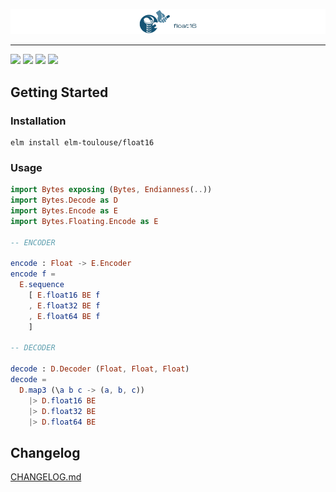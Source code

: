 ![](.github/logo.png)

---

[![](https://img.shields.io/elm-package/v/elm-toulouse/float16.svg?style=for-the-badge)](https://package.elm-lang.org/packages/elm-toulouse/float16/latest/) 
[![](https://img.shields.io/travis/elm-toulouse/float16.svg?style=for-the-badge&label=%F0%9F%94%A8%20Build)](https://travis-ci.org/elm-toulouse/float16/builds)
[![](https://img.shields.io/codecov/c/gh/elm-toulouse/float16.svg?color=e84393&label=%E2%98%82%EF%B8%8F%20Coverage&style=for-the-badge)](https://codecov.io/gh/elm-toulouse/float16)
[![](https://img.shields.io/github/license/elm-toulouse/float16.svg?style=for-the-badge&label=%20%F0%9F%93%84%20License)](https://github.com/elm-toulouse/float16/blob/master/LICENSE)

## Getting Started

### Installation

```
elm install elm-toulouse/float16
```

### Usage

```elm
import Bytes exposing (Bytes, Endianness(..))
import Bytes.Decode as D
import Bytes.Encode as E
import Bytes.Floating.Encode as E

-- ENCODER

encode : Float -> E.Encoder
encode f =
  E.sequence 
    [ E.float16 BE f
    , E.float32 BE f
    , E.float64 BE f
    ]

-- DECODER

decode : D.Decoder (Float, Float, Float)
decode =
  D.map3 (\a b c -> (a, b, c))
    |> D.float16 BE 
    |> D.float32 BE
    |> D.float64 BE
```

## Changelog

[CHANGELOG.md](CHANGELOG.md)
